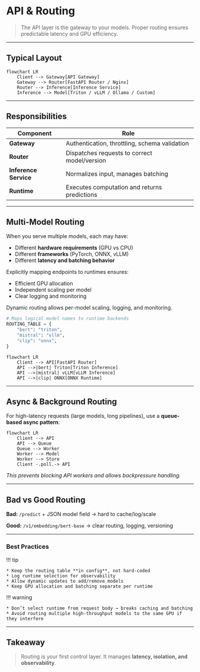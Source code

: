 # API & Routing

> The API layer is the gateway to your models. Proper routing ensures predictable latency and GPU efficiency.

---

## Typical Layout

```mermaid
flowchart LR
    Client --> Gateway[API Gateway]
    Gateway --> Router[FastAPI Router / Nginx]
    Router --> Inference[Inference Service]
    Inference --> Model[Triton / vLLM / Ollama / Custom]
```

---

## Responsibilities

| Component             | Role                                          |
| --------------------- | --------------------------------------------- |
| **Gateway**           | Authentication, throttling, schema validation |
| **Router**            | Dispatches requests to correct model/version  |
| **Inference Service** | Normalizes input, manages batching            |
| **Runtime**           | Executes computation and returns predictions  |

---

## Multi-Model Routing

When you serve multiple models, each may have:

* Different **hardware requirements** (GPU vs CPU)
* Different **frameworks** (PyTorch, ONNX, vLLM)
* Different **latency and batching behavior**

Explicitly mapping endpoints to runtimes ensures:

* Efficient GPU allocation
* Independent scaling per model
* Clear logging and monitoring


Dynamic routing allows per-model scaling, logging, and monitoring.

```python
# Maps logical model names to runtime backends
ROUTING_TABLE = {
    "bert": "triton",
    "mistral": "vllm",
    "clip": "onnx",
}
```

```mermaid
flowchart LR
    Client --> API[FastAPI Router]
    API -->|bert| Triton[Triton Inference]
    API -->|mistral| vLLM[vLLM Inference]
    API -->|clip| ONNX[ONNX Runtime]
```


---

## Async & Background Routing

For high-latency requests (large models, long pipelines), use a **queue-based async pattern**:

```mermaid
flowchart LR
    Client --> API
    API --> Queue
    Queue --> Worker
    Worker --> Model
    Worker --> Store
    Client -.poll.-> API
```

*This prevents blocking API workers and allows backpressure handling.*

---

## Bad vs Good Routing

**Bad:** `/predict` + JSON model field → hard to cache/log/scale

**Good:** `/v1/embedding/bert-base` → clear routing, logging, versioning

---

### Best Practices

!!! tip

    * Keep the routing table **in config**, not hard-coded
    * Log runtime selection for observability
    * Allow dynamic updates to add/remove models
    * Keep GPU allocation and batching separate per runtime

!!! warning

    * Don’t select runtime from request body → breaks caching and batching
    * Avoid routing multiple high-throughput models to the same GPU if they interfere

---

## Takeaway

> Routing is your first control layer. It manages **latency, isolation, and observability**.